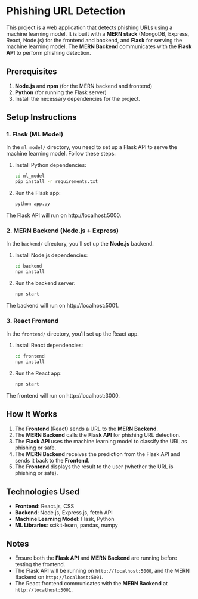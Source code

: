 # Phishing URL Detection

This project is a web application that detects phishing URLs using a machine learning model. It is built with a **MERN stack** (MongoDB, Express, React, Node.js) for the frontend and backend, and **Flask** for serving the machine learning model. The **MERN Backend** communicates with the **Flask API** to perform phishing detection.

## Prerequisites

1. **Node.js** and **npm** (for the MERN backend and frontend)
2. **Python** (for running the Flask server)
3. Install the necessary dependencies for the project.

## Setup Instructions

### 1. **Flask (ML Model)**

In the `ml_model/` directory, you need to set up a Flask API to serve the machine learning model. Follow these steps:

1. Install Python dependencies:
   ```bash
   cd ml_model
   pip install -r requirements.txt

2. Run the Flask app:
   ```bash
   python app.py
The Flask API will run on http://localhost:5000.

### 2. **MERN Backend (Node.js + Express)**

In the `backend/` directory, you'll set up the **Node.js** backend.

1. Install Node.js dependencies:
   ```bash
   cd backend
   npm install

2. Run the backend server:
   ```bash
   npm start
The backend will run on http://localhost:5001.

### 3. **React Frontend**

In the `frontend/` directory, you'll set up the React app.

1. Install React dependencies:
   ```bash
   cd frontend
   npm install

2. Run the React app:
   ```bash
   npm start
The frontend will run on http://localhost:3000.

## How It Works

1. The **Frontend** (React) sends a URL to the **MERN Backend**.
2. The **MERN Backend** calls the **Flask API** for phishing URL detection.
3. The **Flask API** uses the machine learning model to classify the URL as phishing or safe.
4. The **MERN Backend** receives the prediction from the Flask API and sends it back to the **Frontend**.
5. The **Frontend** displays the result to the user (whether the URL is phishing or safe).

## Technologies Used

- **Frontend**: React.js, CSS
- **Backend**: Node.js, Express.js, fetch API
- **Machine Learning Model**: Flask, Python
- **ML Libraries**: scikit-learn, pandas, numpy

## Notes

- Ensure both the **Flask API** and **MERN Backend** are running before testing the frontend.
- The Flask API will be running on `http://localhost:5000`, and the MERN Backend on `http://localhost:5001`.
- The React frontend communicates with the **MERN Backend** at `http://localhost:5001`.
